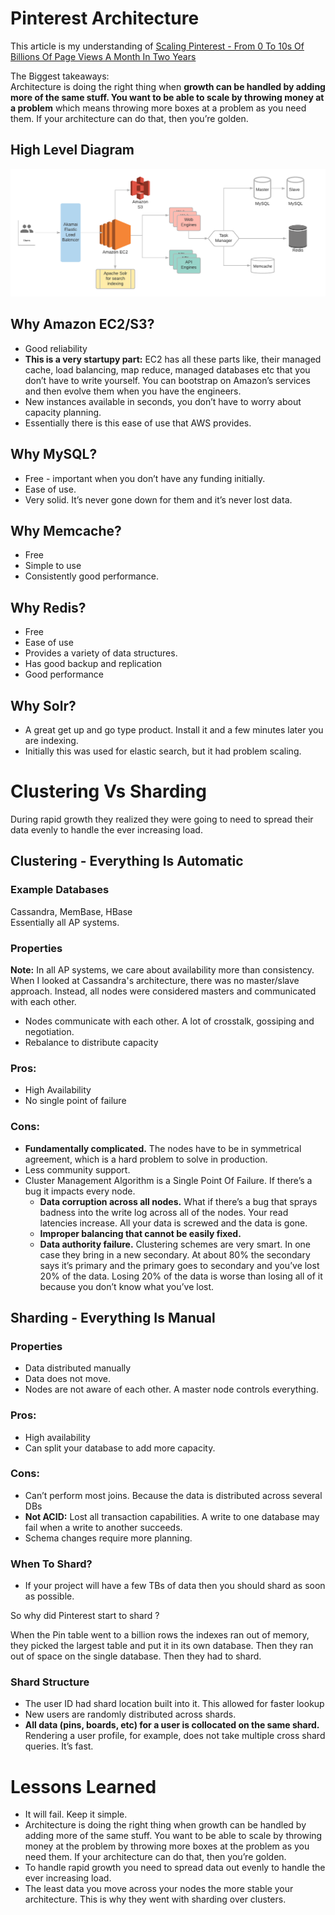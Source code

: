 <h1>Pinterest Architecture</h1>
  <p>This article is my understanding of <a href="http://highscalability.com/blog/2013/4/15/scaling-pinterest-from-0-to-10s-of-billions-of-page-views-a.html">Scaling Pinterest - From 0 To 10s Of Billions Of Page Views A Month In Two Years</a> </p>
  <p>The Biggest takeaways: <br/>
    Architecture is doing the right thing when <b>growth can be handled by adding more of the same stuff. You want to be able to scale by throwing money at a problem</b> which means throwing more boxes at a problem as you need them. If your architecture can do that, then you’re golden.
  </p>
  <h2>High Level Diagram</h2>
    <img src="img/HighLevelDiagram.png">
  <h2>Why Amazon EC2/S3?</h2>
    <ul>
        <li>Good reliability</li>
        <li><b>This is a very startupy part:</b> EC2 has all these parts like, their managed cache, load balancing, map reduce, managed databases etc that you don’t have to write yourself. You can bootstrap on Amazon’s services and then evolve them when you have the engineers.</li>
        <li>New instances available in seconds, you don’t have to worry about capacity planning.</li>
        <li>Essentially there is this ease of use that AWS provides.</li>
    </ul>
  <h2>Why MySQL?</h2>
    <ul>
        <li>Free - important when you don’t have any funding initially.</li>
        <li>Ease of use.</li>
        <li>Very solid. It’s never gone down for them and it’s never lost data.</li>
    </ul>
  <h2>Why Memcache?</h2>
    <ul>
        <li>Free</li>
        <li>Simple to use</li>
        <li>Consistently good performance.</li>
    </ul>
  <h2>Why Redis?</h2>
    <ul>
        <li>Free</li>
        <li>Ease of use</li>
        <li>Provides a variety of data structures.</li>
        <li>Has good backup and replication</li>
        <li>Good performance</li>
    </ul>
  <h2>Why Solr?</h2>
    <ul>
        <li>A great get up and go type product. Install it and a few minutes later you are indexing.</li>
        <li>Initially this was used for elastic search, but it had problem scaling.</li>
    </ul>

<h1>Clustering Vs Sharding</h1>
  <p>During rapid growth they realized they were going to need to spread their data evenly to handle the ever increasing load.</p>
  <h2>Clustering - Everything Is Automatic</h2>
    <h3>Example Databases</h3>
      <p>Cassandra, MemBase, HBase <br/>
        Essentially all AP systems.
      </p>
    <h3>Properties</h3>
      <p><b>Note:</b> In all AP systems, we care about availability more than consistency. <br/>
        When I looked at Cassandra's architecture, there was no master/slave approach. 
        Instead, all nodes were considered masters and communicated with each other.
      </p>
      <ul>
        <li>Nodes communicate with each other. A lot of crosstalk, gossiping and negotiation.</li>
        <li>Rebalance to distribute capacity</li>
      </ul>
    <h3>Pros:</h3>
      <ul>
        <li>High Availability</li>
        <li>No single point of failure</li>
      </ul>
    <h3>Cons:</h3>
      <ul>
        <li><b>Fundamentally complicated.</b> The nodes have to be in symmetrical agreement, which is a hard problem to solve in production.</li>
        <li>Less community support.</li>
        <li>Cluster Management Algorithm is a Single Point Of Failure. If there’s a bug it impacts every node.
          <ul>
            <li><b>Data corruption across all nodes.</b> What if there’s a bug that sprays badness into the write log across all of the nodes. Your read latencies increase. All your data is screwed and the data is gone.</li>
            <li><b>Improper balancing that cannot be easily fixed.</b></li>
            <li><b>Data authority failure.</b> Clustering schemes are very smart. In one case they bring in a new secondary. At about 80% the secondary says it’s primary and the primary goes to secondary and you’ve lost 20% of the data. Losing 20% of the data is worse than losing all of it because you don’t know what you’ve lost.</li>
          </ul>
        </li>
      </ul>
  <h2>Sharding - Everything Is Manual</h2>
    <h3>Properties</h3>
      <ul>
        <li>Data distributed manually</li>
        <li>Data does not move.</li>
        <li>Nodes are not aware of each other. A master node controls everything.</li>
      </ul>
    <h3>Pros:</h3>
      <ul>
        <li>High availability</li>
        <li>Can split your database to add more capacity.</li>
      </ul>
    <h3>Cons:</h3>
      <ul>
        <li>Can’t perform most joins. Because the data is distributed across several DBs</li>
        <li><b>Not ACID:</b> Lost all transaction capabilities. A write to one database may fail when a write to another succeeds.</li>
        <li>Schema changes require more planning.</li>
      </ul>
    <h3>When To Shard?</h3>
      <ul><li>If your project will have a few TBs of data then you should shard as soon as possible.</li></ul>
      <p>So why did Pinterest start to shard ?</p>
      <p>When the Pin table went to a billion rows the indexes ran out of memory, they picked the largest table and put it in its own database.
        Then they ran out of space on the single database. Then they had to shard.
      </p>
    <h3>Shard Structure</h3>
      <ul>
        <li>The user ID had shard location built into it. This allowed for faster lookup</li>
        <li>New users are randomly distributed across shards.</li>
        <li><b>All data (pins, boards, etc) for a user is collocated on the same shard.</b> Rendering a user profile, for example, does not take multiple cross shard queries. It’s fast.</li>
      </ul>

<h1>Lessons Learned</h1>
  <ul>
    <li>It will fail. Keep it simple.</li>
    <li>Architecture is doing the right thing when growth can be handled by adding more of the same stuff. You want to be able to scale by throwing money at the problem by throwing more boxes at the problem as you need them. If your architecture can do that, then you’re golden.</li>
    <li>To handle rapid growth you need to spread data out evenly to handle the ever increasing load.</li>
    <li>The least data you move across your nodes the more stable your architecture. This is why they went with sharding over clusters.</li>
  </ul>